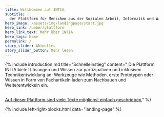```yaml
---
title: Willkommen auf INTIA
subtitle: |
  der Plattform für Menschen aus der Sozialen Arbeit, Informatik und Wissenschaft! Hier werden gemeinsam mit Jugendlichen inklusive Technikideen für den Alltag (INTIA) entwickelt und eingesetzt.
hero_image: /assets/img/landingpage/start.jpg
hero_link: /ueber/plattform
hero_link_text: Mehr über INTIA
hero_tags: home
permalink: /
story_slider: Aktuelles
story_slider_button: Mehr lesen
---
```


{% include introduction.md title="Schnelleinstieg" content="
Die Plattform INTIA bietet Lösungen und Wissen zur partizipativen und inklusiven Technikentwicklung an: Werkzeuge wie Methoden, erste Prototypen oder Wissen in Form von Fachartikeln laden zum Nachbauen und Weiterentwickeln ein.
<br></br>

[Auf dieser Plattform sind viele Texte möglichst einfach geschrieben.](/ueber/barrierearm)"
%}

{% include left-right-blocks.html data="landing-page" %}
